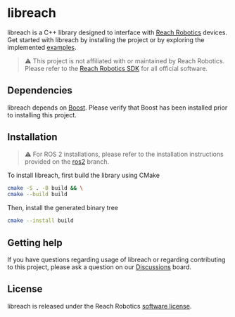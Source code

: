 # libreach

libreach is a C++ library designed to interface with [Reach Robotics](https://reachrobotics.com/)
devices. Get started with libreach by installing the project or by exploring
the implemented [examples](https://github.com/Robotic-Decision-Making-Lab/libreach/tree/main/examples).

> :warning: This project is not affiliated with or maintained by Reach Robotics.
> Please refer to the [Reach Robotics SDK](https://github.com/Reach-Robotics/reach_robotics_sdk/tree/master)
> for all official software.

## Dependencies

libreach depends on [Boost](https://www.boost.org/). Please verify that Boost
has been installed prior to installing this project.

## Installation

> :warning: For ROS 2 installations, please refer to the installation instructions
> provided on the [ros2](https://github.com/Robotic-Decision-Making-Lab/libreach/tree/ros2)
> branch.

To install libreach, first build the library using CMake

```bash
cmake -S . -B build && \
cmake --build build
```

Then, install the generated binary tree

```bash
cmake --install build
```

## Getting help

If you have questions regarding usage of libreach or regarding contributing to
this project, please ask a question on our [Discussions](https://github.com/Robotic-Decision-Making-Lab/libreach/discussions)
board.

## License

libreach is released under the Reach Robotics [software license](https://github.com/Reach-Robotics/reach_robotics_sdk/blob/master/LICENSE.txt).
